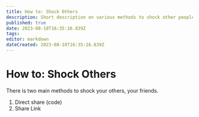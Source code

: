 ```yaml
---
title: How to: Shock Others
description: Short description on various methods to shock other people!
published: true
date: 2023-08-18T16:35:16.839Z
tags: 
editor: markdown
dateCreated: 2023-08-18T16:35:16.839Z
---
```


# How to: Shock Others
There is two main methods to shock your others, your friends. 

1. Direct share (code)
2. Share Link

